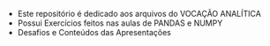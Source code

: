- Este repositório é dedicado aos arquivos do VOCAÇÃO ANALÍTICA 
- Possui Exercícios feitos nas aulas de PANDAS  e NUMPY
- Desafios e Conteúdos das Apresentações 